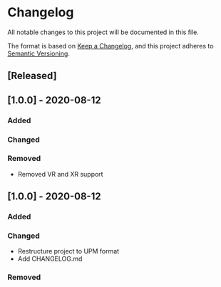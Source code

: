 # Changelog
All notable changes to this project will be documented in this file.

The format is based on [Keep a Changelog](https://keepachangelog.com/en/1.0.0/),
and this project adheres to [Semantic Versioning](https://semver.org/spec/v2.0.0.html).

## [Released]

## [1.0.0] - 2020-08-12
### Added

### Changed

### Removed
- Removed VR and XR support

## [1.0.0] - 2020-08-12
### Added

### Changed
+ Restructure project to UPM format
+ Add CHANGELOG.md

### Removed